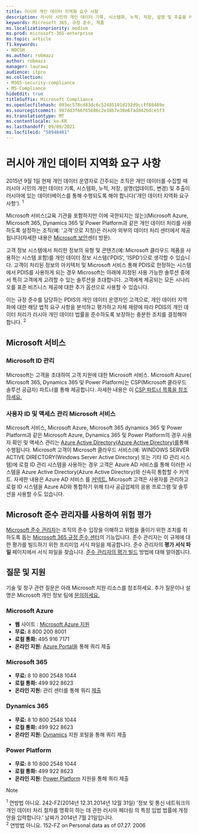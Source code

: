 ```yaml
---
title: 러시아 개인 데이터 지역화 요구 사항
description: 러시아 시민의 개인 데이터 기록, 시스템화, 누적, 저장, 설명 및 추출을 러시아에 있는 Microsoft 서비스 및 데이터베이스에서 수집하는 방법을 알아보습니다.
keywords: Microsoft 365, 규정 준수, 제품
ms.localizationpriority: medium
ms.prod: microsoft-365-enterprise
ms.topic: article
f1.keywords:
- NOCSH
ms.author: robmazz
author: robmazz
manager: laurawi
audience: itpro
ms.collection:
- M365-security-compliance
- MS-Compliance
hideEdit: true
titleSuffix: Microsoft Compliance
ms.openlocfilehash: 093ec578cd83dc6c52485101d232d9ccff88489e
ms.sourcegitcommit: 997dd3f66f65686c2e38b7e30e67add426dce5f3
ms.translationtype: MT
ms.contentlocale: ko-KR
ms.lasthandoff: 09/09/2021
ms.locfileid: "58948401"
---
```

# <a name="russian-personal-data-localization-requirements"></a>러시아 개인 데이터 지역화 요구 사항

2015년 9월 1일 현재 개인 데이터 운영자로 간주되는 조직은 개인 데이터를 수집할 때 러시아 시민의 개인 데이터 기록, 시스템화, 누적, 저장, 설명(업데이트, 변경) 및 추출이 러시아에 있는 데이터베이스를 통해 수행되도록 해야 합니다('개인 데이터 지역화 요구 사항'). <sup>1</sup>

Microsoft 서비스(교육 기관을 포함하지만 이에 국한되지는 않는)(Microsoft Azure, Microsoft 365, Dynamics 365 및 Power Platform과 같은 개인 데이터 처리를 사용하도록 설정하는 조직(예: '고객'으로 지칭)은 러시아 외부의 데이터 처리 센터에서 제공됩니다(자세한 내용은 [Microsoft 보안](https://www.microsoft.com/trust-center)센터 방문).

고객 정보 시스템에서 처리한 정보의 유형 및 콘텐츠(예: Microsoft 클라우드 제품을 사용하는 시스템 포함)를 개인 데이터 정보 시스템('PDIS', 'ISPD')으로 생각할 수 있습니다. 고객이 처리된 정보의 아키텍처 및 Microsoft 서비스 통해 PDIS로 한정하는 시스템에서 PDIS를 사용하게 되는 경우 Microsoft는 아래에 지정된 사용 가능한 솔루션 중에서 특히 고객에게 고려할 수 있는 솔루션을 초대합니다. 고객에게 제공되는 모든 시나리오를 표준 비즈니스 제공에 대한 추가 옵션으로 사용할 수 있습니다.

이는 규정 준수를 담당하는 PDIS의 개인 데이터 운영자인 고객으로, 개인 데이터 지역화에 대한 해당 법적 요구 사항을 분석하고 평가하고 자체 재량에 따라 PDIS의 개인 데이터 처리가 러시아 개인 데이터 법률을 준수하도록 보장하는 충분한 조치를 결정해야 합니다. <sup>2</sup>

## <a name="subscribing-to-microsoft-services"></a>Microsoft 서비스

### <a name="microsoft-id-management"></a>Microsoft ID 관리

Microsoft는 고객을 초대하여 고객 지원에 대한 Microsoft 서비스. Microsoft Azure( Microsoft 365, Dynamics 365 및 Power Platform)는 CSP(Microsoft 클라우드 솔루션 공급자) 파트너를 통해 제공합니다. 자세한 내용은 이 [CSP 파트너 목록을 참조하세요.](https://pinpoint.microsoft.com/search?type=services&campaign=691)

### <a name="managing-user-identity-and-access-for-microsoft-services"></a>사용자 ID 및 액세스 관리 Microsoft 서비스

Microsoft 서비스, Microsoft Azure, Microsoft 365 dynamics 365 및 Power Platform과 같은 Microsoft Azure, Dynamics 365 및 Power Platform의 경우 사용자 확인 및 액세스 관리는 [Azure Active Directory(Azure Active Directory)를](https://azure.microsoft.com/services/active-directory/)통해 수행됩니다. Microsoft 고객이 Microsoft 클라우드 서비스(예: WINDOWS SERVER ACTIVE DIRECTORY(Windows Server Active Directory) 또는 기타 ID 관리 시스템)에 로컬 ID 관리 시스템을 사용하는 경우 고객은 Azure AD 서비스를 통해 이러한 시스템을 Azure Active Directory(Azure Active Directory)와 신속히 통합할 수 커넥트. 자세한 내용은 Azure AD 서비스 를 [커넥트.](/azure/active-directory/cloud-provisioning/) Microsoft 고객은 사용자를 관리하고 로컬 ID 시스템을 Azure AD와 통합하기 위해 타사 공급업체의 응용 프로그램 및 솔루션을 사용할 수도 있습니다.

## <a name="use-microsoft-compliance-manager-to-assess-your-risk"></a>Microsoft 준수 관리자를 사용하여 위험 평가

[Microsoft 준수 관리자](/microsoft-365/compliance/compliance-manager)는 조직의 준수 입장을 이해하고 위험을 줄이기 위한 조치를 취하도록 돕는 [Microsoft 365 규정 준수 센터](/microsoft-365/compliance/microsoft-365-compliance-center)의 기능입니다. 준수 관리자는 이 규제에 대한 평가를 빌드하기 위한 프리미엄 서식 파일을 제공합니다. 준수 관리자의 **평가 서식 파일** 페이지에서 서식 파일을 찾습니다. [준수 관리자의 평가 빌드](/microsoft-365/compliance/compliance-manager-assessments) 방법에 대해 알아봅니다.

## <a name="questions-and-support"></a>질문 및 지원

기술 및 청구 관련 질문은 아래 Microsoft 지원 리소스를 참조하세요. 추가 질문이나 설명은 Microsoft 개인 정보 팀에 [문의하세요.](https://support.microsoft.com/gp/privacy-page)

### <a name="microsoft-azure"></a>Microsoft Azure

- **웹** 사이트 : [Microsoft Azure 지원](https://aka.ms/GetAzureSupport)
- **무료:** 8 800 200 8001
- **로컬 통화:** 495 916 7171
- **온라인 지원:** [Azure Portal을](https://portal.azure.com) 통해 쿼리 제출

### <a name="microsoft-365"></a>Microsoft 365

- **무료:** 8 10 800 2548 1044
- **로컬 통화:** 499 922 8623
- **온라인 지원:** 관리 센터를 통해 쿼리 [제출](https://portal.office.com/)

### <a name="dynamics-365"></a>Dynamics 365

- **무료:** 8 10 800 2548 1044
- **로컬 통화:** 499 922 8623
- **온라인 지원:** [Dynamics](https://dynamics.microsoft.com/support/) 지원 포털을 통해 쿼리 제출

### <a name="power-platform"></a>Power Platform

- **무료:** 8 10 800 2548 1044
- **로컬 통화:** 499 922 8623
- **온라인 지원:** [Power Platform](/power-platform/admin/get-help-support) 지원을 통해 쿼리 제출

> [!NOTE]
> <sup>1</sup> 연방법 아니요. 242-FZ(2014년 12.31.2014년 12월 31일) '정보 및 통신 네트워크의 개인 데이터 처리 절차를 명확히 하는 데 관한 러시아 페더링 의 특정 입법 법률에 개정안을 입력합니다.' 날짜가 2014년 7월 21일입니다. <br>
> <sup>2</sup> 연방법 아니요. 152-FZ on Personal data as of 07.27. 2006<br>
